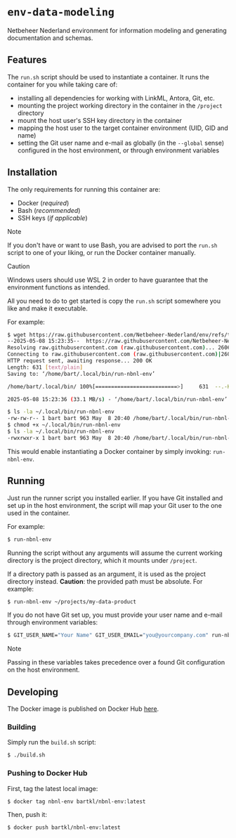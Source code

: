 # `env-data-modeling`

Netbeheer Nederland environment for information modeling and generating documentation and schemas.

## Features

The `run.sh` script should be used to instantiate a container. It runs the container for you while taking care of:

* installing all dependencies for working with LinkML, Antora, Git, etc.
* mounting the project working directory in the container in the `/project` directory
* mount the host user's SSH key directory in the container
* mapping the host user to the target container environment (UID, GID and name)
* setting the Git user name and e-mail as globally (in the `--global` sense) configured in the host environment, or through environment variables

## Installation

The only requirements for running this container are:

* Docker (_required_)
* Bash (_recommended_)
* SSH keys (_if applicable_)

> [!note]
> If you don't have or want to use Bash, you are advised to port the `run.sh` script to one of your liking, or run the Docker container manually.

> [!caution]
> Windows users should use WSL 2 in order to have guarantee that the environment functions as intended.

All you need to do to get started is copy the `run.sh` script somewhere you like and make it executable.

For example:

```sh
$ wget https://raw.githubusercontent.com/Netbeheer-Nederland/env/refs/tags/v1.3.1/run.sh -O ~/.local/bin/run-nbnl-env
--2025-05-08 15:23:35--  https://raw.githubusercontent.com/Netbeheer-Nederland/env/refs/tags/v1.1.0/run.sh
Resolving raw.githubusercontent.com (raw.githubusercontent.com)... 2606:50c0:8001::154, 2606:50c0:8003::154, 2606:50c0:8002::154, ...
Connecting to raw.githubusercontent.com (raw.githubusercontent.com)|2606:50c0:8001::154|:443... connected.
HTTP request sent, awaiting response... 200 OK
Length: 631 [text/plain]
Saving to: ‘/home/bart/.local/bin/run-nbnl-env’

/home/bart/.local/bin/ 100%[==========================>]     631  --.-KB/s    in 0s

2025-05-08 15:23:36 (33.1 MB/s) - ‘/home/bart/.local/bin/run-nbnl-env’ saved [631/631]

$ ls -la ~/.local/bin/run-nbnl-env
-rw-rw-r-- 1 bart bart 963 May  8 20:40 /home/bart/.local/bin/run-nbnl-env
$ chmod +x ~/.local/bin/run-nbnl-env
$ ls -la ~/.local/bin/run-nbnl-env
-rwxrwxr-x 1 bart bart 963 May  8 20:40 /home/bart/.local/bin/run-nbnl-env
```

This would enable instantiating a Docker container by simply invoking: `run-nbnl-env`.

## Running

Just run the runner script you installed earlier. If you have Git installed and set up in the host environment, the script will map your Git user to the one used in the container.

For example:

```sh
$ run-nbnl-env
```

Running the script without any arguments will assume the current working directory is the project directory, which it mounts under `/project`.

If a directory path is passed as an argument, it is used as the project directory instead. **Caution**: the provided path must be absolute. For example:

```sh
$ run-nbnl-env ~/projects/my-data-product
```

If you do not have Git set up, you must provide your user name and e-mail through environment variables:

```sh
$ GIT_USER_NAME="Your Name" GIT_USER_EMAIL="you@yourcompany.com" run-nbnl-env
```

> [!note]
> Passing in these variables takes precedence over a found Git configuration on the host environment.

## Developing

The Docker image is published on Docker Hub [here](https://hub.docker.com/r/bartkl/nbnl-env/).

### Building

Simply run the `build.sh` script:

```sh
$ ./build.sh
```

### Pushing to Docker Hub

First, tag the latest local image:

```sh
$ docker tag nbnl-env bartkl/nbnl-env:latest
```

Then, push it:

```sh
$ docker push bartkl/nbnl-env:latest
```
